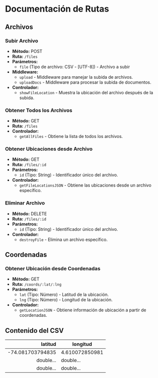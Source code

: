 # Documentación de Rutas

## Archivos

### Subir Archivo
- **Método:** POST
- **Ruta:** `/files`
- **Parámetros:**
  - `file` (Tipo de archivo: CSV - [UTF-8]) - Archivo a subir
- **Middleware:**
  - `upload` - Middleware para manejar la subida de archivos.
  - `uploadDocs` - Middleware para procesar la subida de documentos.
- **Controlador:**
  - `showFileLocation` - Muestra la ubicación del archivo después de la subida.

### Obtener Todos los Archivos
- **Método:** GET
- **Ruta:** `/files`
- **Controlador:**
  - `getAllFiles` - Obtiene la lista de todos los archivos.

### Obtener Ubicaciones desde Archivo
- **Método:** GET
- **Ruta:** `/files/:id`
- **Parámetros:**
  - `id` (Tipo: String) - Identificador único del archivo.
- **Controlador:**
  - `getFileLocationsJSON` - Obtiene las ubicaciones desde un archivo específico.

### Eliminar Archivo
- **Método:** DELETE
- **Ruta:** `/files/:id`
- **Parámetros:**
  - `id` (Tipo: String) - Identificador único del archivo.
- **Controlador:**
  - `destroyFile` - Elimina un archivo específico.

## Coordenadas

### Obtener Ubicación desde Coordenadas
- **Método:** GET
- **Ruta:** `/coords/:lat/:lng`
- **Parámetros:**
  - `lat` (Tipo: Número) - Latitud de la ubicación.
  - `lng` (Tipo: Número) - Longitud de la ubicación.
- **Controlador:**
  - `getLocationJSON` - Obtiene información de ubicación a partir de coordenadas.

## Contenido del CSV
| latitud | longitud |
|-----:|------|
|-74.081703794835|4.610072850981|
|double...|double...|
|double...|double...|

